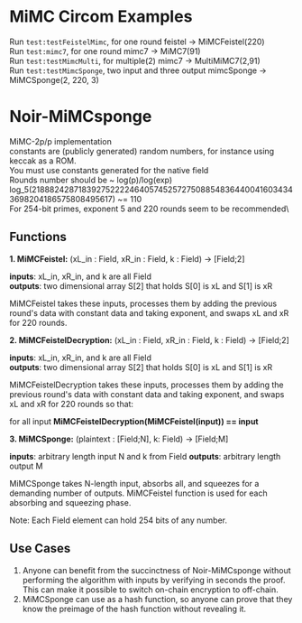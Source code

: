# MiMC Circom Examples

Run `test:testFeistelMimc`, for one round feistel -> MiMCFeistel(220)\
Run `test:mimc7`, for one round mimc7 -> MiMC7(91)\
Run `test:testMimcMulti`, for multiple(2) mimc7 -> MultiMiMC7(2,91)\
Run `test:testMimcSponge`, two input and three output mimcSponge -> MiMCSponge(2, 220, 3)

# Noir-MiMCsponge

 MiMC-2p/p implementation \
 constants are (publicly generated) random numbers, for instance using keccak as a ROM.\
 You must use constants generated for the native field\
 Rounds number should be ~ log(p)/log(exp) log_5(21888242871839275222246405745257275088548364400416034343698204186575808495617) ~= 110\
 For 254-bit primes, exponent 5 and 220 rounds seem to be recommended\

 ## Functions

 **1. MiMCFeistel:** (xL_in : Field, xR_in : Field, k : Field) ->  [Field;2] 
 
 **inputs**: xL_in, xR_in, and k are all Field \
 **outputs**: two dimensional array S[2] that holds S[0] is xL and S[1] is xR

 MiMCFeistel takes these inputs, processes them by adding the previous round's data with constant data and taking exponent, and swaps xL and xR for 220 rounds. 

  **2. MiMCFeistelDecryption:** (xL_in : Field, xR_in : Field, k : Field) ->  [Field;2] 
 
 **inputs**: xL_in, xR_in, and k are all Field \
 **outputs**: two dimensional array S[2] that holds S[0] is xL and S[1] is xR

 MiMCFeistelDecryption takes these inputs, processes them by adding the previous round's data with constant data and taking exponent, and swaps xL and xR for 220 rounds so that:
 
 for all input **MiMCFeistelDecryption(MiMCFeistel(input)) == input** 

   **3. MiMCSponge:** (plaintext : [Field;N], k: Field) ->  [Field;M]
 
 **inputs**: arbitrary length input N and k from Field
 **outputs**: arbitrary length output M 

 MiMCSponge takes N-length input, absorbs all, and squeezes for a demanding number of outputs. MiMCFeistel function is used for each absorbing and squeezing phase. 

 Note: Each Field element can hold 254 bits of any number. 

  ## Use Cases

  1. Anyone can benefit from the succinctness of Noir-MiMCsponge without performing the algorithm with inputs by verifying in seconds the proof. This can make it possible to switch on-chain encryption to off-chain.
  2. MiMCSponge can use as a hash function, so anyone can prove that they know the preimage of the hash function without revealing it.
 


 

 
